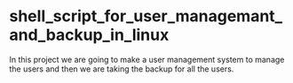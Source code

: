 # shell_script_for_user_managemant_and_backup_in_linux
In this project we are going to make a user management system to manage the users and then we are taking the backup for all the users.
